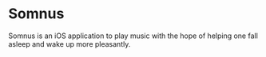 # Somnus
Somnus is an iOS application to play music with the hope of helping one fall asleep and wake up more pleasantly.
